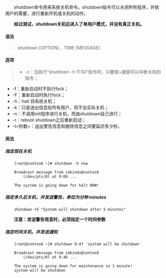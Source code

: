 <!--
author: imkindu
date: 2017-07-18
title: shutdown
tags: shutdown 
category: command
status: publish
summary: shutdown命令用来系统关机命令。shutdown指令可以关闭所有程序，并依用户的需要，进行重新开机或关机的动作。 
-->

<link href="http://cdn.bootcss.com/highlight.js/8.0/styles/monokai_sublime.min.css" rel="stylesheet">  
<script src="http://cdn.bootcss.com/highlight.js/8.0/highlight.min.js"></script>
<script >hljs.initHighlightingOnLoad();</script>
<br/>

　　shutdown命令用来系统关机命令。shutdown指令可以关闭所有程序，并依用户的需要，进行重新开机或关机的动作。

　　**经过测试，shutdown关机后进入了单用户模式，并没有真正关机。**

#### 语法
> shutdown [OPTION]...  TIME [MESSAGE]

#### 选项
>- -c：当执行“shutdown -h 11:50”指令时，只要按+键就可以中断关机的指令； 
- -f：重新启动时不执行fsck； 
- -F：重新启动时执行fsck； 
- -h：halt 将系统关机； 
- -k：只是送出信息给所有用户，但不会实际关机； 
- -n：不调用init程序进行关机，而由shutdown自己进行； 
- -r：reboot shutdown之后重新启动； 
- -t<秒数>：送出警告信息和删除信息之间要延迟多少秒。

#### 用法
##### 指定现在关机
		[root@centos6 ~]# shutdown -h now
		
		Broadcast message from imkindu@centos6
			(/dev/pts/0) at 9:09 ...
		
		The system is going down for halt NOW!

##### 指定多久后关机，并发送警告，单位为分钟 minutes
		shutdown +5 "System will shutdown after 5 minutes"

　　**注意：发送警告信息时，必须指定一个时间参数**

##### 指定时间关机，并发送通知
		[root@centos6 ~]# shutdown 9:47 'system will be shutdown'

		Broadcast message from imkindu@centos6
			(/dev/pts/0) at 9:46 ...
		
		The system is going down for maintenance in 1 minute!
		system will be shutdown 

